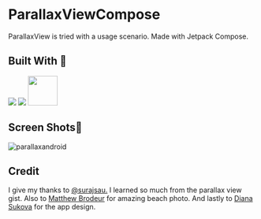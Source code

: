 # ParallaxViewCompose
ParallaxView is tried with a usage scenario. Made with Jetpack Compose.

## Built With 🚧
<code><img src="https://www.vectorlogo.zone/logos/kotlinlang/kotlinlang-ar21.svg"></code>
<code><img src="https://www.vectorlogo.zone/logos/android/android-ar21.svg"></code>
<code><img height= "60" src="https://miro.medium.com/max/2600/1*tDFPLaEDlaW5dtsfv4sd0A.png"></code>

## Screen Shots📱
![parallaxandroid](https://user-images.githubusercontent.com/24733838/170772655-737c4189-28ac-481f-a86e-677d07134390.gif)

## Credit
I give my thanks to [@surajsau.](https://github.com/surajsau) I learned so much from the parallax view gist. Also to [Matthew Brodeur](https://www.linkedin.com/in/mattabrodeur/) for amazing beach photo. And lastly to [Diana Sukova]([https://www.google.com](https://www.behance.net/gallery/143695681/Travel-mobile-application?tracking_source=search)) for the app design.
